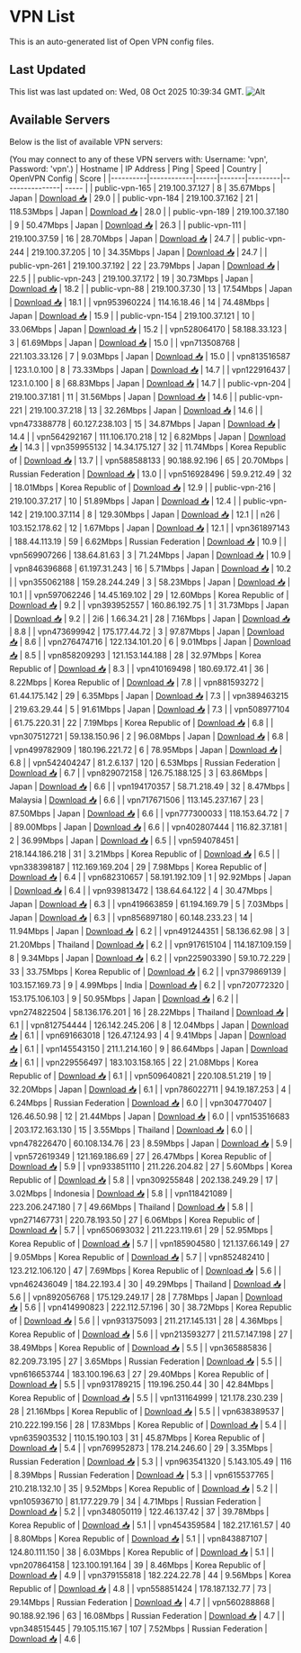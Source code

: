 # VPN List

This is an auto-generated list of Open VPN config files.

## Last Updated

This list was last updated on: Wed, 08 Oct 2025 10:39:34 GMT.
![Alt](https://repobeats.axiom.co/api/embed/186b98318ef1479477931607c1ad7d823f12451f.svg "Repobeats analytics image")

## Available Servers

Below is the list of available VPN servers:

(You may connect to any of these VPN servers with: Username: 'vpn', Password: 'vpn'.)
| Hostname | IP Address | Ping | Speed | Country | OpenVPN Config | Score |
|----------|------------|------|-------|---------|----------------| ----- |
| public-vpn-165 | 219.100.37.127 | 8 | 35.67Mbps | Japan | [Download 📥](./configs/server_0_JP.ovpn) | 29.0 |
| public-vpn-184 | 219.100.37.162 | 21 | 118.53Mbps | Japan | [Download 📥](./configs/server_1_JP.ovpn) | 28.0 |
| public-vpn-189 | 219.100.37.180 | 9 | 50.47Mbps | Japan | [Download 📥](./configs/server_2_JP.ovpn) | 26.3 |
| public-vpn-111 | 219.100.37.59 | 16 | 28.70Mbps | Japan | [Download 📥](./configs/server_3_JP.ovpn) | 24.7 |
| public-vpn-244 | 219.100.37.205 | 10 | 34.35Mbps | Japan | [Download 📥](./configs/server_4_JP.ovpn) | 24.7 |
| public-vpn-261 | 219.100.37.192 | 22 | 23.79Mbps | Japan | [Download 📥](./configs/server_5_JP.ovpn) | 22.5 |
| public-vpn-243 | 219.100.37.172 | 19 | 30.73Mbps | Japan | [Download 📥](./configs/server_6_JP.ovpn) | 18.2 |
| public-vpn-88 | 219.100.37.30 | 13 | 17.54Mbps | Japan | [Download 📥](./configs/server_7_JP.ovpn) | 18.1 |
| vpn953960224 | 114.16.18.46 | 14 | 74.48Mbps | Japan | [Download 📥](./configs/server_8_JP.ovpn) | 15.9 |
| public-vpn-154 | 219.100.37.121 | 10 | 33.06Mbps | Japan | [Download 📥](./configs/server_9_JP.ovpn) | 15.2 |
| vpn528064170 | 58.188.33.123 | 3 | 61.69Mbps | Japan | [Download 📥](./configs/server_10_JP.ovpn) | 15.0 |
| vpn713508768 | 221.103.33.126 | 7 | 9.03Mbps | Japan | [Download 📥](./configs/server_11_JP.ovpn) | 15.0 |
| vpn813516587 | 123.1.0.100 | 8 | 73.33Mbps | Japan | [Download 📥](./configs/server_12_JP.ovpn) | 14.7 |
| vpn122916437 | 123.1.0.100 | 8 | 68.83Mbps | Japan | [Download 📥](./configs/server_13_JP.ovpn) | 14.7 |
| public-vpn-204 | 219.100.37.181 | 11 | 31.56Mbps | Japan | [Download 📥](./configs/server_14_JP.ovpn) | 14.6 |
| public-vpn-221 | 219.100.37.218 | 13 | 32.26Mbps | Japan | [Download 📥](./configs/server_15_JP.ovpn) | 14.6 |
| vpn473388778 | 60.127.238.103 | 15 | 34.87Mbps | Japan | [Download 📥](./configs/server_16_JP.ovpn) | 14.4 |
| vpn564292167 | 111.106.170.218 | 12 | 6.82Mbps | Japan | [Download 📥](./configs/server_17_JP.ovpn) | 14.3 |
| vpn359955132 | 14.34.175.127 | 32 | 11.74Mbps | Korea Republic of | [Download 📥](./configs/server_18_KR.ovpn) | 13.7 |
| vpn588588133 | 90.188.92.196 | 65 | 20.70Mbps | Russian Federation | [Download 📥](./configs/server_19_RU.ovpn) | 13.0 |
| vpn516928496 | 59.9.212.49 | 32 | 18.01Mbps | Korea Republic of | [Download 📥](./configs/server_20_KR.ovpn) | 12.9 |
| public-vpn-216 | 219.100.37.217 | 10 | 51.89Mbps | Japan | [Download 📥](./configs/server_21_JP.ovpn) | 12.4 |
| public-vpn-142 | 219.100.37.114 | 8 | 129.30Mbps | Japan | [Download 📥](./configs/server_22_JP.ovpn) | 12.1 |
| n26 | 103.152.178.62 | 12 | 1.67Mbps | Japan | [Download 📥](./configs/server_23_JP.ovpn) | 12.1 |
| vpn361897143 | 188.44.113.19 | 59 | 6.62Mbps | Russian Federation | [Download 📥](./configs/server_24_RU.ovpn) | 10.9 |
| vpn569907266 | 138.64.81.63 | 3 | 71.24Mbps | Japan | [Download 📥](./configs/server_25_JP.ovpn) | 10.9 |
| vpn846396868 | 61.197.31.243 | 16 | 5.71Mbps | Japan | [Download 📥](./configs/server_26_JP.ovpn) | 10.2 |
| vpn355062188 | 159.28.244.249 | 3 | 58.23Mbps | Japan | [Download 📥](./configs/server_27_JP.ovpn) | 10.1 |
| vpn597062246 | 14.45.169.102 | 29 | 12.60Mbps | Korea Republic of | [Download 📥](./configs/server_28_KR.ovpn) | 9.2 |
| vpn393952557 | 160.86.192.75 | 1 | 31.73Mbps | Japan | [Download 📥](./configs/server_29_JP.ovpn) | 9.2 |
| 2i6 | 1.66.34.21 | 28 | 7.16Mbps | Japan | [Download 📥](./configs/server_30_JP.ovpn) | 8.8 |
| vpn473699942 | 175.177.44.72 | 3 | 97.87Mbps | Japan | [Download 📥](./configs/server_31_JP.ovpn) | 8.6 |
| vpn276474716 | 122.134.101.20 | 6 | 9.01Mbps | Japan | [Download 📥](./configs/server_32_JP.ovpn) | 8.5 |
| vpn858209293 | 121.153.144.188 | 28 | 32.97Mbps | Korea Republic of | [Download 📥](./configs/server_33_KR.ovpn) | 8.3 |
| vpn410169498 | 180.69.172.41 | 36 | 8.22Mbps | Korea Republic of | [Download 📥](./configs/server_34_KR.ovpn) | 7.8 |
| vpn881593272 | 61.44.175.142 | 29 | 6.35Mbps | Japan | [Download 📥](./configs/server_35_JP.ovpn) | 7.3 |
| vpn389463215 | 219.63.29.44 | 5 | 91.61Mbps | Japan | [Download 📥](./configs/server_36_JP.ovpn) | 7.3 |
| vpn508977104 | 61.75.220.31 | 22 | 7.19Mbps | Korea Republic of | [Download 📥](./configs/server_37_KR.ovpn) | 6.8 |
| vpn307512721 | 59.138.150.96 | 2 | 96.08Mbps | Japan | [Download 📥](./configs/server_38_JP.ovpn) | 6.8 |
| vpn499782909 | 180.196.221.72 | 6 | 78.95Mbps | Japan | [Download 📥](./configs/server_39_JP.ovpn) | 6.8 |
| vpn542404247 | 81.2.6.137 | 120 | 6.53Mbps | Russian Federation | [Download 📥](./configs/server_40_RU.ovpn) | 6.7 |
| vpn829072158 | 126.75.188.125 | 3 | 63.86Mbps | Japan | [Download 📥](./configs/server_41_JP.ovpn) | 6.6 |
| vpn194170357 | 58.71.218.49 | 32 | 8.47Mbps | Malaysia | [Download 📥](./configs/server_42_MY.ovpn) | 6.6 |
| vpn717671506 | 113.145.237.167 | 23 | 87.50Mbps | Japan | [Download 📥](./configs/server_43_JP.ovpn) | 6.6 |
| vpn777300033 | 118.153.64.72 | 7 | 89.00Mbps | Japan | [Download 📥](./configs/server_44_JP.ovpn) | 6.6 |
| vpn402807444 | 116.82.37.181 | 2 | 36.99Mbps | Japan | [Download 📥](./configs/server_45_JP.ovpn) | 6.5 |
| vpn594078451 | 218.144.186.218 | 31 | 3.21Mbps | Korea Republic of | [Download 📥](./configs/server_46_KR.ovpn) | 6.5 |
| vpn338398187 | 112.169.169.204 | 29 | 7.98Mbps | Korea Republic of | [Download 📥](./configs/server_47_KR.ovpn) | 6.4 |
| vpn682310657 | 58.191.192.109 | 1 | 92.92Mbps | Japan | [Download 📥](./configs/server_48_JP.ovpn) | 6.4 |
| vpn939813472 | 138.64.64.122 | 4 | 30.47Mbps | Japan | [Download 📥](./configs/server_49_JP.ovpn) | 6.3 |
| vpn419663859 | 61.194.169.79 | 5 | 7.03Mbps | Japan | [Download 📥](./configs/server_50_JP.ovpn) | 6.3 |
| vpn856897180 | 60.148.233.23 | 14 | 11.94Mbps | Japan | [Download 📥](./configs/server_51_JP.ovpn) | 6.2 |
| vpn491244351 | 58.136.62.98 | 3 | 21.20Mbps | Thailand | [Download 📥](./configs/server_52_TH.ovpn) | 6.2 |
| vpn917615104 | 114.187.109.159 | 8 | 9.34Mbps | Japan | [Download 📥](./configs/server_53_JP.ovpn) | 6.2 |
| vpn225903390 | 59.10.72.229 | 33 | 33.75Mbps | Korea Republic of | [Download 📥](./configs/server_54_KR.ovpn) | 6.2 |
| vpn379869139 | 103.157.169.73 | 9 | 4.99Mbps | India | [Download 📥](./configs/server_55_IN.ovpn) | 6.2 |
| vpn720772320 | 153.175.106.103 | 9 | 50.95Mbps | Japan | [Download 📥](./configs/server_56_JP.ovpn) | 6.2 |
| vpn274822504 | 58.136.176.201 | 16 | 28.22Mbps | Thailand | [Download 📥](./configs/server_57_TH.ovpn) | 6.1 |
| vpn812754444 | 126.142.245.206 | 8 | 12.04Mbps | Japan | [Download 📥](./configs/server_58_JP.ovpn) | 6.1 |
| vpn691663018 | 126.47.124.93 | 4 | 9.41Mbps | Japan | [Download 📥](./configs/server_59_JP.ovpn) | 6.1 |
| vpn145543150 | 211.1.214.160 | 9 | 86.64Mbps | Japan | [Download 📥](./configs/server_60_JP.ovpn) | 6.1 |
| vpn229556497 | 183.103.158.165 | 22 | 21.08Mbps | Korea Republic of | [Download 📥](./configs/server_61_KR.ovpn) | 6.1 |
| vpn509640821 | 220.108.51.219 | 19 | 32.20Mbps | Japan | [Download 📥](./configs/server_62_JP.ovpn) | 6.1 |
| vpn786022711 | 94.19.187.253 | 4 | 6.24Mbps | Russian Federation | [Download 📥](./configs/server_63_RU.ovpn) | 6.0 |
| vpn304770407 | 126.46.50.98 | 12 | 21.44Mbps | Japan | [Download 📥](./configs/server_64_JP.ovpn) | 6.0 |
| vpn153516683 | 203.172.163.130 | 15 | 3.55Mbps | Thailand | [Download 📥](./configs/server_65_TH.ovpn) | 6.0 |
| vpn478226470 | 60.108.134.76 | 23 | 8.59Mbps | Japan | [Download 📥](./configs/server_66_JP.ovpn) | 5.9 |
| vpn572619349 | 121.169.186.69 | 27 | 26.47Mbps | Korea Republic of | [Download 📥](./configs/server_67_KR.ovpn) | 5.9 |
| vpn933851110 | 211.226.204.82 | 27 | 5.60Mbps | Korea Republic of | [Download 📥](./configs/server_68_KR.ovpn) | 5.8 |
| vpn309255848 | 202.138.249.29 | 17 | 3.02Mbps | Indonesia | [Download 📥](./configs/server_69_ID.ovpn) | 5.8 |
| vpn118421089 | 223.206.247.180 | 7 | 49.66Mbps | Thailand | [Download 📥](./configs/server_70_TH.ovpn) | 5.8 |
| vpn271467731 | 220.78.193.50 | 27 | 6.06Mbps | Korea Republic of | [Download 📥](./configs/server_71_KR.ovpn) | 5.7 |
| vpn650693032 | 211.223.119.61 | 29 | 52.95Mbps | Korea Republic of | [Download 📥](./configs/server_72_KR.ovpn) | 5.7 |
| vpn185904580 | 121.137.66.149 | 27 | 9.05Mbps | Korea Republic of | [Download 📥](./configs/server_73_KR.ovpn) | 5.7 |
| vpn852482410 | 123.212.106.120 | 47 | 7.69Mbps | Korea Republic of | [Download 📥](./configs/server_74_KR.ovpn) | 5.6 |
| vpn462436049 | 184.22.193.4 | 30 | 49.29Mbps | Thailand | [Download 📥](./configs/server_75_TH.ovpn) | 5.6 |
| vpn892056768 | 175.129.249.17 | 28 | 7.78Mbps | Japan | [Download 📥](./configs/server_76_JP.ovpn) | 5.6 |
| vpn414990823 | 222.112.57.196 | 30 | 38.72Mbps | Korea Republic of | [Download 📥](./configs/server_77_KR.ovpn) | 5.6 |
| vpn931375093 | 211.217.145.131 | 28 | 4.36Mbps | Korea Republic of | [Download 📥](./configs/server_78_KR.ovpn) | 5.6 |
| vpn213593277 | 211.57.147.198 | 27 | 38.49Mbps | Korea Republic of | [Download 📥](./configs/server_79_KR.ovpn) | 5.5 |
| vpn365885836 | 82.209.73.195 | 27 | 3.65Mbps | Russian Federation | [Download 📥](./configs/server_80_RU.ovpn) | 5.5 |
| vpn616653744 | 183.100.196.63 | 27 | 29.40Mbps | Korea Republic of | [Download 📥](./configs/server_81_KR.ovpn) | 5.5 |
| vpn931789215 | 119.196.250.44 | 30 | 42.84Mbps | Korea Republic of | [Download 📥](./configs/server_82_KR.ovpn) | 5.5 |
| vpn131164999 | 121.178.230.239 | 28 | 21.16Mbps | Korea Republic of | [Download 📥](./configs/server_83_KR.ovpn) | 5.5 |
| vpn638389537 | 210.222.199.156 | 28 | 17.83Mbps | Korea Republic of | [Download 📥](./configs/server_84_KR.ovpn) | 5.4 |
| vpn635903532 | 110.15.190.103 | 31 | 45.87Mbps | Korea Republic of | [Download 📥](./configs/server_85_KR.ovpn) | 5.4 |
| vpn769952873 | 178.214.246.60 | 29 | 3.35Mbps | Russian Federation | [Download 📥](./configs/server_86_RU.ovpn) | 5.3 |
| vpn963541320 | 5.143.105.49 | 116 | 8.39Mbps | Russian Federation | [Download 📥](./configs/server_87_RU.ovpn) | 5.3 |
| vpn615537765 | 210.218.132.10 | 35 | 9.52Mbps | Korea Republic of | [Download 📥](./configs/server_88_KR.ovpn) | 5.2 |
| vpn105936710 | 81.177.229.79 | 34 | 4.71Mbps | Russian Federation | [Download 📥](./configs/server_89_RU.ovpn) | 5.2 |
| vpn348050119 | 122.46.137.42 | 37 | 39.78Mbps | Korea Republic of | [Download 📥](./configs/server_90_KR.ovpn) | 5.1 |
| vpn454359584 | 182.217.161.57 | 40 | 8.80Mbps | Korea Republic of | [Download 📥](./configs/server_91_KR.ovpn) | 5.1 |
| vpn843887107 | 124.80.111.150 | 38 | 6.03Mbps | Korea Republic of | [Download 📥](./configs/server_92_KR.ovpn) | 5.1 |
| vpn207864158 | 123.100.191.164 | 39 | 8.46Mbps | Korea Republic of | [Download 📥](./configs/server_93_KR.ovpn) | 4.9 |
| vpn379155818 | 182.224.22.78 | 44 | 9.56Mbps | Korea Republic of | [Download 📥](./configs/server_94_KR.ovpn) | 4.8 |
| vpn558851424 | 178.187.132.77 | 73 | 29.14Mbps | Russian Federation | [Download 📥](./configs/server_95_RU.ovpn) | 4.7 |
| vpn560288868 | 90.188.92.196 | 63 | 16.08Mbps | Russian Federation | [Download 📥](./configs/server_96_RU.ovpn) | 4.7 |
| vpn348515445 | 79.105.115.167 | 107 | 7.52Mbps | Russian Federation | [Download 📥](./configs/server_97_RU.ovpn) | 4.6 |
